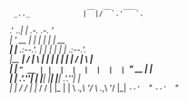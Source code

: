                                              
                       __  __   ___               
     _.._             |  |/  `.'   `.             
   .' .._|            |   .-.  .-.   '            
   | '         __     |  |  |  |  |  |     __     
 __| |__    .:--.'.   |  |  |  |  |  |  .:--.'.   
|__   __|  / |   \ |  |  |  |  |  |  | / |   \ |  
   | |     `" __ | |  |  |  |  |  |  | `" __ | |  
   | |      .'.''| |  |__|  |__|  |__|  .'.''| |  
   | |     / /   | |_                  / /   | |_ 
   | |     \ \._,\ '/                  \ \._,\ '/ 
   |_|      `--'  `"                    `--'  `"  


